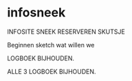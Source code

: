 # infosneek
INFOSITE SNEEK RESERVEREN SKUTSJE 

Beginnen sketch wat willen we

LOGBOEK BIJHOUDEN.

ALLE 3 LOGBOEK BIJHOUDEN.